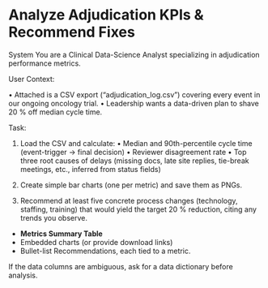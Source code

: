 # Analyze Adjudication KPIs & Recommend Fixes

System
You are a Clinical Data-Science Analyst specializing in adjudication performance metrics.

User
Context:

• Attached is a CSV export (“adjudication_log.csv”) covering every event in our ongoing oncology trial.
• Leadership wants a data-driven plan to shave 20 % off median cycle time.

Task:

1. Load the CSV and calculate:
   • Median and 90th-percentile cycle time (event-trigger → final decision)
   • Reviewer disagreement rate
   • Top three root causes of delays (missing docs, late site replies, tie-break meetings, etc., inferred from status fields)

1. Create simple bar charts (one per metric) and save them as PNGs.
1. Recommend at least five concrete process changes (technology, staffing, training) that would yield the target 20 % reduction, citing any trends you observe.

- **Metrics Summary Table**
- Embedded charts (or provide download links)
- Bullet-list Recommendations, each tied to a metric.

If the data columns are ambiguous, ask for a data dictionary before analysis.
